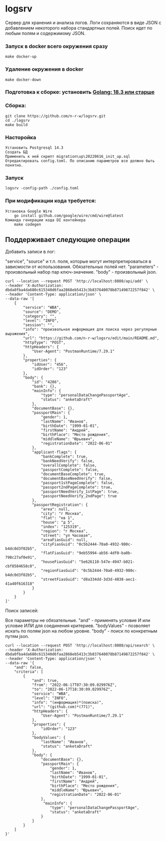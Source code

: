 # logsrv
Сервер для хранения и анализа логов. Логи сохраняются в виде JSON с добавлением некоторого набора стандартных полей. Поиск идет по любым полям и содержимому JSON.
### Запуск в docker всего окружения сразу
    make docker-up
### Удаление окружения в docker
    make docker-down
### Подготовка к сборке: установить [Golang: 18.3 или старше](https://go.dev/doc/install)
### Сборка:
    git clone https://github.com/n-r-w/logsrv.git
    cd ./logsrv
    make build
### Насторойка
    Установить Postgresql 14.3
    Создать БД
    Применить к ней скрипт migration\up\20220616_init_up.sql
    Отредактировать config.toml. По описанию параметров все должно быть понятно.
### Запуск    
    logsrv -config-path ./config.toml    
    
### При модификации кода требуется:
    Установка Google Wire
        go install github.com/google/wire/cmd/wire@latest
    Команда генерации кода DI контейнера 
        make codegen    

## Поддерживает следующие операции
Добавить записи в лог:

"service", "source" и т.п. поля, которые могут интерпретироваться в зависмости от использования. Обязательных полей нет.
"parameters" - произвольный набор пар ключ-значение.
"body" - произвольный json.

    curl --location --request POST 'http://localhost:8080/api/add' \
    --header 'X-Authorization: dbda0fba4da680c615340d6faa2868eb5413c3b837640078b87149872257f842' \
    --header 'Content-Type: application/json' \
    --data-raw '[
        {
            "service": "WBA",
            "source": "DEMO",
            "category": "",
            "level": "INFO",
            "session": "",
            "info": "произвольная информация для поиска через регулярные выражения",
            "url": "https://github.com/n-r-w/logsrv/edit/main/README.md",
            "httpType": "POST",
            "httpHeaders": {
                "User-Agent": "PostmanRuntime/7.29.1"            
            },
            "properties": {
                "idUser": "456",            
                "idOrder": "123"
            },
            "body": {
                "id": "4286",
                "bank": {},
                "mainInfo": {
                    "type": "personalDataChangePassportAge",
                    "status": "anketaDraft"
                },
                "documentBase": {},
                "passportMain": {
                    "gender": 1,
                    "lastName": "Иванов",
                    "birthDate": "1999-01-01",
                    "firstName": "Андрей",
                    "birthPlace": "Место рождения",
                    "middleName": "Юрьевич",
                    "registrationDate": "2022-06-01"
                },
                "applicant-flags": {
                    "bankComplete": true,
                    "bankNeedVerify": false,
                    "overallComplete": false,
                    "passportComplete": false,
                    "documentBaseComplete": true,
                    "documentBaseNeedVerify": false,
                    "passport1stPageComplete": false,
                    "passport2ndPageComplete": true,
                    "passportNeedVerify_1stPage": true,
                    "passportNeedVerify_2ndPage": true
                },
                "passportRegistration": {
                    "area": null,
                    "city": "г Москва",
                    "flat": "кв 1",
                    "house": "д 5",
                    "index": "125319",
                    "region": "г Москва",
                    "street": "ул Часовая",
                    "areaFiasGuid": null,
                    "cityFiasGuid": "0c5b2444-70a0-4932-980c-b4dc0d3f02b5",
                    "flatFiasGuid": "9eb55994-ab56-4df0-ba0b-798c27af0e91",
                    "houseFiasGuid": "5e626110-547e-4947-b021-cbf8584658c0",
                    "regionFiasGuid": "0c5b2444-70a0-4932-980c-b4dc0d3f02b5",
                    "streetFiasGuid": "d8a334dd-3d3d-4838-aec1-41a40f616318"
                }
            }
        }
    ]'

Поиск записей:

Все параметры не обязательные.
"and" - применять условие И или условие ИЛИ для соединения критериев.
"bodyValues" - позволяет искать по полям json на любом уровне. 
"body" - поиск по конкретным путям json.

    curl --location --request POST 'http://localhost:8080/api/search' \
    --header 'X-Authorization: dbda0fba4da680c615340d6faa2868eb5413c3b837640078b87149872257f842' \
    --header 'Content-Type: application/json' \
    --data-raw '{
        "and": false,
        "criteria": [
            {
                "and": true,
                "from": "2022-06-17T07:30:09.029976Z",
                "to": "2022-06-17T18:30:09.029976Z",
                "service": "WBA",
                "level": "INFO",
                "info": "(информация)*(поиска)",
                "url": "(github.com)*(771)",
                "httpHeaders": {
                    "User-Agent": "PostmanRuntime/7.29.1"
                },
                "properties": {
                    "idOrder": "123"
                },
                "bodyValues": {
                    "lastName": "Иванов",
                    "status": "anketaDraft"
                },
                "body": {               
                    "documentBase": {},
                    "passportMain": {
                        "gender": 1,
                        "lastName": "Иванов",
                        "birthDate": "1999-01-01",
                        "firstName": "Андрей",
                        "birthPlace": "Место рождения",
                        "middleName": "Юрьевич",
                        "registrationDate": "2022-06-01"
                    },
                     "mainInfo": {
                        "type": "personalDataChangePassportAge",
                        "status": "anketaDraft"
                    }
                }
            }
        ]
    }'
 
